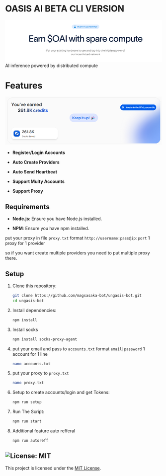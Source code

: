 # OASIS AI BETA CLI VERSION

![banner](image-1.png)
AI inference powered by distributed compute

# Features

![Banner](image.png)

- **Register/Login Accounts**

- **Auto Create Providers**

- **Auto Send Heartbeat**

- **Support Multy Accounts**

- **Support Proxy**

## Requirements

- **Node.js**: Ensure you have Node.js installed.

- **NPM**: Ensure you have npm installed.

put your proxy in file `proxy.txt` format `http://username:pass@ip:port` 1 proxy for 1 provider

so if you want create multiple providers you need to put multiple proxy there.

## Setup

1. Clone this repository:

   ```bash
   git clone https://github.com/magsasaka-bot/ungasis-bot.git
   cd ungasis-bot
   ```

2. Install dependencies:

   ```bash
   npm install
   ```
   
3. Install socks
   ```bash
   npm install socks-proxy-agent
   ```

4. put your email and pass to `accounts.txt` format `email|password` 1 account for 1 line

   ```bash
   nano accounts.txt
   ```

5. put your proxy to `proxy.txt`

   ```bash
   nano proxy.txt
   ```

6. Setup to create accounts/login and get Tokens:

   ```bash
   npm run setup
   ```

6. Run The Script:

   ```bash
   npm run start
   ```

7. Additional feature auto refferal
   ```bash
   npm run autoreff
   ```

## ![License: MIT](https://img.shields.io/badge/License-MIT-yellow.svg)

This project is licensed under the [MIT License](LICENSE).
